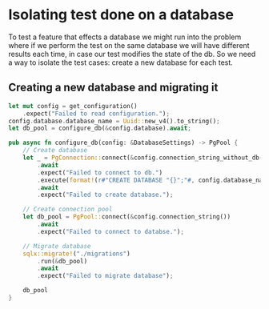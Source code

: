 
# Isolating test done on a database
To test a feature that effects a database we might run into the problem where if we perform the test on the same database we will have different results each time, in case our test modifies the state of the db.
So we need a way to isolate the test cases: create a new database for each test.

## Creating a new database and migrating it
```rust
let mut config = get_configuration()
	.expect("Failed to read configuration.");
config.database.database_name = Uuid::new_v4().to_string();
let db_pool = configure_db(&config.database).await;

pub async fn configure_db(config: &DatabaseSettings) -> PgPool {
    // Create database
    let _ = PgConnection::connect(&config.connection_string_without_db())
        .await
        .expect("Failed to connect to db.")
        .execute(format!(r#"CREATE DATABASE "{}";"#, config.database_name).as_str())
        .await
        .expect("Failed to create database.");

    // Create connection pool
    let db_pool = PgPool::connect(&config.connection_string())
        .await
        .expect("Failed to connect to databse.");

    // Migrate database
    sqlx::migrate!("./migrations")
        .run(&db_pool)
        .await
        .expect("Failed to migrate database");

    db_pool
}
```